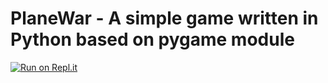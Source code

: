 # PlaneWar - A simple game written in Python based on pygame module

[![Run on Repl.it](https://repl.it/badge/github/Shadowalker1995/PlaneWar)](https://repl.it/github/Shadowalker1995/PlaneWar)